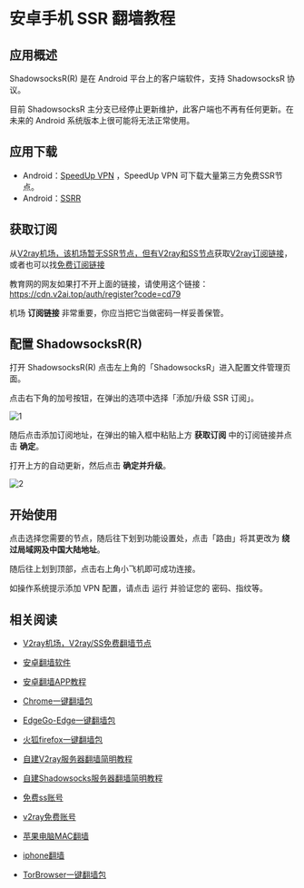 # 安卓手机 SSR 翻墙教程

## 应用概述

ShadowsocksR(R) 是在 Android 平台上的客户端软件，支持 ShadowsocksR 协议。

目前 ShadowsocksR 主分支已经停止更新维护，此客户端也不再有任何更新。在未来的 Android 系统版本上很可能将无法正常使用。

## 应用下载

- Android：[SpeedUp VPN](https://github.com/bannedbook/SpeedUp.VPN)  ，SpeedUp VPN 可下载大量第三方免费SSR节点。
- Android：[SSRR](https://github.com/shadowsocksrr/shadowsocksr-android/releases)

## 获取订阅

从[V2ray机场，该机场暂无SSR节点，但有V2ray和SS节点](https://github.com/bannedbook/fanqiang/wiki/V2ray%E6%9C%BA%E5%9C%BA)获取[V2ray订阅链接](https://w1.v2ai.top/auth/register?code=cd79)，或者也可以找[免费订阅链接](https://w1.v2ai.top/auth/register?code=cd79)

教育网的网友如果打不开上面的链接，请使用这个链接：
https://cdn.v2ai.top/auth/register?code=cd79

机场 **订阅链接** 非常重要，你应当把它当做密码一样妥善保管。

## 配置 ShadowsocksR(R)

打开 ShadowsocksR(R) 点击左上角的「ShadowsocksR」进入配置文件管理页面。

点击右下角的加号按钮，在弹出的选项中选择「添加/升级 SSR 订阅」。

![1](https://i.loli.net/2019/01/13/5c3a7bac1fee1.jpeg)

随后点击添加订阅地址，在弹出的输入框中粘贴上方 **获取订阅** 中的订阅链接并点击 **确定**。

打开上方的自动更新，然后点击 **确定并升级**。

![2](https://i.loli.net/2019/01/13/5c3a7cd642f58.png)

## 开始使用

点击选择您需要的节点，随后往下划到功能设置处，点击「路由」将其更改为 **绕过局域网及中国大陆地址**。

随后往上划到顶部，点击右上角小飞机即可成功连接。

如操作系统提示添加 VPN 配置，请点击 运行 并验证您的 密码、指纹等。

## 相关阅读
*   [V2ray机场，V2ray/SS免费翻墙节点](https://github.com/bannedbook/fanqiang/wiki/V2ray%E6%9C%BA%E5%9C%BA)

*   [安卓翻墙软件](https://github.com/bannedbook/fanqiang/wiki/%E5%AE%89%E5%8D%93%E7%BF%BB%E5%A2%99%E8%BD%AF%E4%BB%B6)
*   [安卓翻墙APP教程](/fanqiang/android)
*   [Chrome一键翻墙包](https://github.com/bannedbook/fanqiang/wiki/Chrome%E4%B8%80%E9%94%AE%E7%BF%BB%E5%A2%99%E5%8C%85)
*   [EdgeGo-Edge一键翻墙包](/fanqiang/EdgeGo)
*   [火狐firefox一键翻墙包](https://github.com/bannedbook/fanqiang/wiki/%E7%81%AB%E7%8B%90firefox%E4%B8%80%E9%94%AE%E7%BF%BB%E5%A2%99%E5%8C%85)
*   [自建V2ray服务器翻墙简明教程](/fanqiang/v2ss/%E8%87%AA%E5%BB%BAV2ray%E6%9C%8D%E5%8A%A1%E5%99%A8%E7%AE%80%E6%98%8E%E6%95%99%E7%A8%8B)
*   [自建Shadowsocks服务器翻墙简明教程](/fanqiang/v2ss/%E8%87%AA%E5%BB%BAShadowsocks%E6%9C%8D%E5%8A%A1%E5%99%A8%E7%AE%80%E6%98%8E%E6%95%99%E7%A8%8B)
*   [免费ss账号](https://github.com/bannedbook/fanqiang/wiki/%E5%85%8D%E8%B4%B9ss%E8%B4%A6%E5%8F%B7)
*   [v2ray免费账号](https://github.com/bannedbook/fanqiang/wiki/v2ray%E5%85%8D%E8%B4%B9%E8%B4%A6%E5%8F%B7)
*   [苹果电脑MAC翻墙](https://github.com/bannedbook/fanqiang/wiki/%E8%8B%B9%E6%9E%9C%E7%94%B5%E8%84%91MAC%E7%BF%BB%E5%A2%99)
*   [iphone翻墙](https://github.com/bannedbook/fanqiang/wiki/iphone%E7%BF%BB%E5%A2%99)
*   [TorBrowser一键翻墙包](https://github.com/bannedbook/fanqiang/wiki/TorBrowser%E4%B8%80%E9%94%AE%E7%BF%BB%E5%A2%99%E5%8C%85)